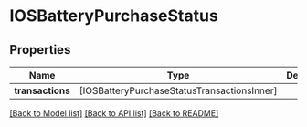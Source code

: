 # IOSBatteryPurchaseStatus

## Properties
Name | Type | Description | Notes
------------ | ------------- | ------------- | -------------
**transactions** | [IOSBatteryPurchaseStatusTransactionsInner] |  | 

[[Back to Model list]](../README.md#documentation-for-models) [[Back to API list]](../README.md#documentation-for-api-endpoints) [[Back to README]](../README.md)


